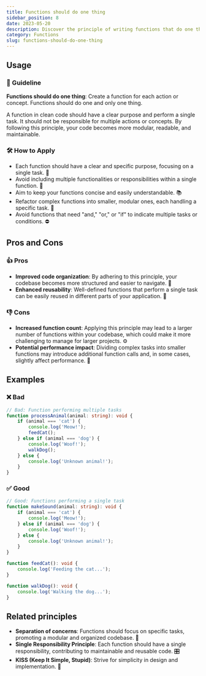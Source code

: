 ```yaml
---
title: Functions should do one thing
sidebar_position: 8
date: 2023-05-20
description: Discover the principle of writing functions that do one thing. Improve code modularity, reusability, and organization for a cleaner codebase.
category: Functions
slug: functions-should-do-one-thing
---
```

## Usage

### 📝 Guideline
**Functions should do one thing**: Create a function for each action or concept. Functions should do one and only one thing.

A function in clean code should have a clear purpose and perform a single task. It should not be responsible for multiple actions or concepts. By following this principle, your code becomes more modular, readable, and maintainable.

### 🛠️ How to Apply
- Each function should have a clear and specific purpose, focusing on a single task. 🎯
- Avoid including multiple functionalities or responsibilities within a single function. 🚫
- Aim to keep your functions concise and easily understandable. 📚
- Refactor complex functions into smaller, modular ones, each handling a specific task. 🔧
- Avoid functions that need "and," "or," or "if" to indicate multiple tasks or conditions. ⛔

## Pros and Cons
### 👍 Pros
- **Improved code organization**: By adhering to this principle, your codebase becomes more structured and easier to navigate. 📂
- **Enhanced reusability**: Well-defined functions that perform a single task can be easily reused in different parts of your application. 🔄

### 👎 Cons
- **Increased function count**: Applying this principle may lead to a larger number of functions within your codebase, which could make it more challenging to manage for larger projects. ⚙️
- **Potential performance impact**: Dividing complex tasks into smaller functions may introduce additional function calls and, in some cases, slightly affect performance. 🐢

## Examples
### ❌ Bad
```typescript
// Bad: Function performing multiple tasks
function processAnimal(animal: string): void {
    if (animal === 'cat') {
        console.log('Meow!');
        feedCat();
    } else if (animal === 'dog') {
        console.log('Woof!');
        walkDog();
    } else {
        console.log('Unknown animal!');
    }
}
```

### ✅ Good
```typescript
// Good: Functions performing a single task
function makeSound(animal: string): void {
    if (animal === 'cat') {
        console.log('Meow!');
    } else if (animal === 'dog') {
        console.log('Woof!');
    } else {
        console.log('Unknown animal!');
    }
}

function feedCat(): void {
    console.log('Feeding the cat...');
}

function walkDog(): void {
    console.log('Walking the dog...');
}
```

## Related principles
- **Separation of concerns**: Functions should focus on specific tasks, promoting a modular and organized codebase. 🧩
- **Single Responsibility Principle**: Each function should have a single responsibility, contributing to maintainable and reusable code. 🎛️
- **KISS (Keep It Simple, Stupid)**: Strive for simplicity in design and implementation. 🤏